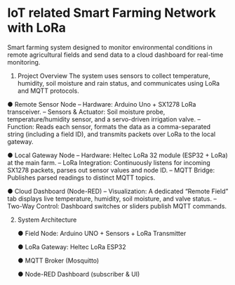 # IoT related Smart Farming Network with LoRa
 Smart farming system designed to monitor environmental conditions in remote  agricultural fields and send data to a cloud dashboard for real-time monitoring.
1. Project Overview
The system uses sensors to collect temperature, humidity, soil moisture and rain status, and communicates using LoRa and MQTT protocols. 
 
● Remote Sensor Node 
 – Hardware: Arduino Uno + SX1278 LoRa transceiver. 
 – Sensors & Actuator: Soil moisture probe, temperature/humidity sensor, and a servo-driven 
irrigation valve. 
 – Function: Reads each sensor, formats the data as a comma-separated string (including a 
field ID), and transmits packets over LoRa to the local gateway. 
 
● Local Gateway Node 
 – Hardware: Heltec LoRa 32 module (ESP32 + LoRa) at the main farm. 
 – LoRa Integration: Continuously listens for incoming SX1278 packets, parses out sensor 
values and node ID. 
 – MQTT Bridge: Publishes parsed readings to distinct MQTT topics. 
 
● Cloud Dashboard (Node-RED) 
 – Visualization: A dedicated “Remote Field” tab displays live temperature, humidity, soil 
moisture, and valve status. 
 – Two-Way Control: Dashboard switches or sliders publish MQTT commands.

 2. System Architecture

    ● Field Node: Arduino UNO + Sensors + LoRa Transmitter 
 
    ● LoRa Gateway: Heltec LoRa ESP32 
 
    ● MQTT Broker (Mosquitto) 
 
    ● Node-RED Dashboard (subscriber & UI) 